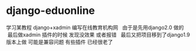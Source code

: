 # django-eduonline
学习某教程 django+xadmin 编写在线教育机构网  
由于是先用django2.0 做的  最后做xadmin 插件的时候 发现没效果 或者报错  
最后又把项目移到了django1.9版本上做 可能是兼容问题 有些插件 已经很老了   

